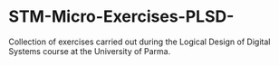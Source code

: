 # STM-Micro-Exercises-PLSD-
Collection of exercises carried out during the Logical Design of Digital Systems course at the University of Parma.
